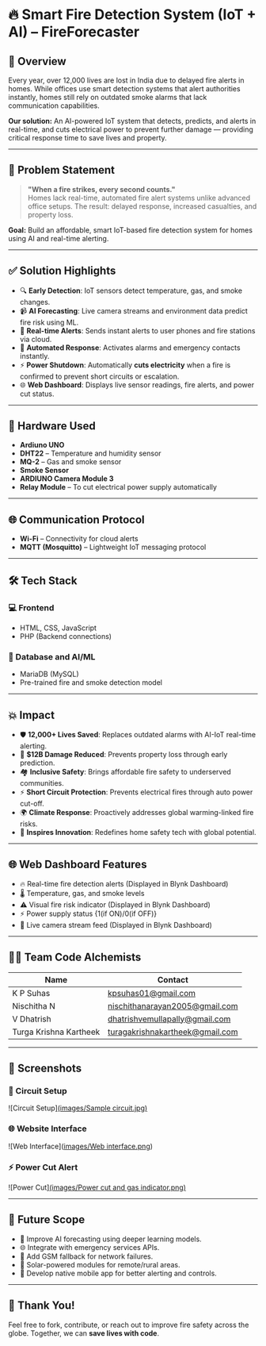 # 🔥 Smart Fire Detection System (IoT + AI) – FireForecaster

## 🚀 Overview
Every year, over 12,000 lives are lost in India due to delayed fire alerts in homes. While offices use smart detection systems that alert authorities instantly, homes still rely on outdated smoke alarms that lack communication capabilities.

**Our solution:** An AI-powered IoT system that detects, predicts, and alerts in real-time, and cuts electrical power to prevent further damage — providing critical response time to save lives and property.

---

## 🧠 Problem Statement

> **"When a fire strikes, every second counts."**  
Homes lack real-time, automated fire alert systems unlike advanced office setups. The result: delayed response, increased casualties, and property loss.

**Goal:** Build an affordable, smart IoT-based fire detection system for homes using AI and real-time alerting.

---

## ✅ Solution Highlights

- 🔍 **Early Detection**: IoT sensors detect temperature, gas, and smoke changes.
- 📹 **AI Forecasting**: Live camera streams and environment data predict fire risk using ML.
- 📲 **Real-time Alerts**: Sends instant alerts to user phones and fire stations via cloud.
- 🚨 **Automated Response**: Activates alarms and emergency contacts instantly.
- ⚡ **Power Shutdown**: Automatically **cuts electricity** when a fire is confirmed to prevent short circuits or escalation.
- 🌐 **Web Dashboard**: Displays live sensor readings, fire alerts, and power cut status.

---

## 🔧 Hardware Used

- **Ardiuno UNO**
- **DHT22** – Temperature and humidity sensor
- **MQ-2** – Gas and smoke sensor
- **Smoke Sensor**
- **ARDIUNO Camera Module 3**
- **Relay Module** – To cut electrical power supply automatically

---

## 🌐 Communication Protocol

- **Wi-Fi** – Connectivity for cloud alerts  
- **MQTT (Mosquitto)** – Lightweight IoT messaging protocol

---

## 🛠️ Tech Stack

### 💻 Frontend
- HTML, CSS, JavaScript  
- PHP (Backend connections)

### 🧠 Database and AI/ML
- MariaDB (MySQL)
- Pre-trained fire and smoke detection model

---

## 💥 Impact

- 🛡 **12,000+ Lives Saved**: Replaces outdated alarms with AI-IoT real-time alerting.
- 💸 **$12B Damage Reduced**: Prevents property loss through early prediction.
- 🏘 **Inclusive Safety**: Brings affordable fire safety to underserved communities.
- ⚡ **Short Circuit Protection**: Prevents electrical fires through auto power cut-off.
- 🌍 **Climate Response**: Proactively addresses global warming-linked fire risks.
- 🌟 **Inspires Innovation**: Redefines home safety tech with global potential.

---

## 🌐 Web Dashboard Features

- 🔥 Real-time fire detection alerts (Displayed in Blynk Dashboard)
- 🌡️ Temperature, gas, and smoke levels 
- ⚠️ Visual fire risk indicator (Displayed in Blynk Dashboard)
- ⚡ Power supply status {1(if ON)/0(if OFF)}
- 📸 Live camera stream feed (Displayed in Blynk Dashboard)

---

## 👨‍💻 Team Code Alchemists

| Name                | Contact                  |
|---------------------|---------------------------|
| K P Suhas           | kpsuhas01@gmail.com       |
| Nischitha N         | nischithanarayan2005@gmail.com |
| V Dhatrish          | dhatrishvemullapally@gmail.com |
| Turga Krishna Kartheek | turagakrishnakartheek@gmail.com |

---

## 📸 Screenshots 
### 🔧 Circuit Setup
![Circuit Setup][(images/Sample circuit.jpg)](https://github.com/dhatrishv/FireForcaster/blob/7db43a127eeb23c4d416a72d80d0a149c96731a2/images/Sample%20circuit.jpg)
### 🌐 Website Interface
![Web Interface]([images/Web interface.png](https://github.com/dhatrishv/FireForcaster/blob/cc573327cf25e72dc8e04901c83ed2b9fda5290c/images/Web%20interface.png))
### ⚡ Power Cut Alert
![Power Cut][(images/Power cut and gas indicator.png)](https://github.com/dhatrishv/FireForcaster/blob/454019eacdc4df47486e07f0640d9ce0adda5ff5/images/Power%20cut%20and%20gas%20indicator.png)


---

## 🚀 Future Scope

- 🧠 Improve AI forecasting using deeper learning models.
- 🌐 Integrate with emergency services APIs.
- 📡 Add GSM fallback for network failures.
- 🔋 Solar-powered modules for remote/rural areas.
- 📱 Develop native mobile app for better alerting and controls.

---

## 🙌 Thank You!

Feel free to fork, contribute, or reach out to improve fire safety across the globe. Together, we can **save lives with code**.

